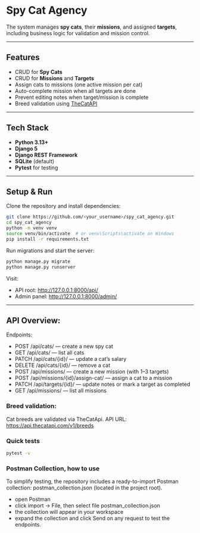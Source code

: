 # Spy Cat Agency
 
The system manages **spy cats**, their **missions**, and assigned **targets**, including business logic for validation and mission control.

---

## Features

- CRUD for **Spy Cats**
- CRUD for **Missions** and **Targets**
- Assign cats to missions (one active mission per cat)
- Auto-complete mission when all targets are done
- Prevent editing notes when target/mission is complete
- Breed validation using [TheCatAPI](https://thecatapi.com/)

---

## Tech Stack

- **Python 3.13+**
- **Django 5**
- **Django REST Framework**
- **SQLite** (default)
- **Pytest** for testing

---

## Setup & Run

Clone the repository and install dependencies:
```bash
git clone https://github.com/<your_username>/spy_cat_agency.git
cd spy_cat_agency
python -m venv venv
source venv/bin/activate  # or venv\Scripts\activate on Windows
pip install -r requirements.txt
```

Run migrations and start the server:
```bash
python manage.py migrate
python manage.py runserver
```

Visit: 
- API root: http://127.0.0.1:8000/api/
- Admin panel: http://127.0.0.1:8000/admin/

---

## API Overview: 

Endpoints:
- POST /api/cats/ — create a new spy cat
- GET /api/cats/ — list all cats
- PATCH /api/cats/{id}/ — update a cat’s salary
- DELETE /api/cats/{id}/ — remove a cat
- POST /api/missions/ — create a new mission (with 1–3 targets)
- POST /api/missions/{id}/assign-cat/ — assign a cat to a mission
- PATCH /api/targets/{id}/ — update notes or mark a target as completed
- GET /api/missions/ — list all missions

### Breed validation:
Cat breeds are validated via TheCatApi. 
API URL: https://api.thecatapi.com/v1/breeds

### Quick tests
```bash
pytest -v
```

### Postman Collection, how to use

To simplify testing, the repository includes a ready-to-import Postman collection:
postman_collection.json (located in the project root).

- open Postman
- click import -> File, then select file postman_collection.json
- the collection will appear in your workspace
- expand the collection and click Send on any request to test the endpoints. 